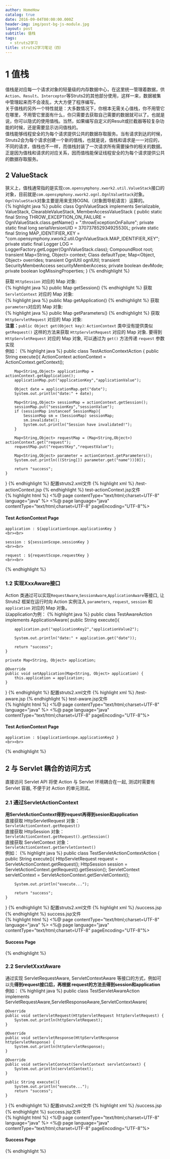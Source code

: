 ```yaml
---
author: HomeHow
catalog: true
date: 2016-09-04T00:00:00.000Z
header-img: img/post-bg-js-module.jpg
layout: post
subtitle: 值栈
tags:
  - struts2学习
title: struts2学习笔记（四）
---
```


# 1 值栈 #
值栈是对应每一个请求对象的轻量级的内存数据中心，在这里统一管理着数据，供`Action`、`Result`、`Interceptor`等Struts2的其他部分使用，这样一来，数据被集中管理起来而不会凌乱，大大方便了程序编写。  
关于值栈的另外一个特性就是：大多数情况下，你根本无需关心值栈，你不用管它在哪里，不用管它里面有什么，你只需要去获取自己需要的数据就可以了。也就是说，你可以隐式的使用值栈。当然，如果编写自定义的Result或拦截器等较复杂功能的时候，还是需要显示访问值栈的。  
值栈能够线程安全的为每个请求提供公共的数据存取服务。当有请求到达的时候，Struts2会为每个请求创建一个新的值栈，也就是说，值栈和请求是一一对应的，不同的请求，值栈也不一样，而值栈封装了一次请求所有需要操作的相关的数据。正是因为值栈和请求的对应关系，因而值栈能保证线程安全的为每个请求提供公共的数据存取服务。  

## 2 ValueStack
狭义上，值栈通常指的是实现`com.opensymphony.xwork2.util.ValueStack`接口的对象，目前就是`com.opensymphony.xwork2.ognl.OgnlValueStack`对象。  
`OgnlValueStack`对象主要是用来支持OGNL（对象图导航语言）运算的。  
{% highlight java %}
public class OgnlValueStack implements Serializable, ValueStack, ClearableValueStack, MemberAccessValueStack {
    public static final String THROW_EXCEPTION_ON_FAILURE = OgnlValueStack.class.getName() + ".throwExceptionOnFailure";
    private static final long serialVersionUID = 370737852934925530L;
    private static final String MAP_IDENTIFIER_KEY = "com.opensymphony.xwork2.util.OgnlValueStack.MAP_IDENTIFIER_KEY";
    private static final Logger LOG = LoggerFactory.getLogger(OgnlValueStack.class);
    CompoundRoot root;
    transient Map<String, Object> context;
    Class defaultType;
    Map<Object, Object> overrides;
    transient OgnlUtil ognlUtil;
    transient SecurityMemberAccess securityMemberAccess;
    private boolean devMode;
    private boolean logMissingProperties;
}
{% endhighlight %}


获取 `HttpSession` 对应的 Map 对象:  
{% highlight java %}
public Map getSession()
{% endhighlight %}
获取 `ServletContext` 对应的 Map 对象:  
{% highlight java %}
public Map getApplication()
{% endhighlight %}
获取`parameters`对应的 Map 对象:  
{% highlight java %}
public Map getParameters()
{% endhighlight %}
获取 `HttpServletRequest` 对应的 Map 对象:  
**注意：**`public Object get(Object key)`: `ActionContext` 类中没有提供类似 `getRequest()` 这样的方法来获取 `HttpServletRequest` 对应的 Map 对象. 要得到 `HttpServletRequest` 对应的 Map 对象, 可以通过为 `get()` 方法传递 `request` 参数实现  
例如：
{% highlight java %}
public class TestActionContextAction {
    public String execute(){
        ActionContext actionContext = ActionContext.getContext();

        Map<String,Object> applicationMap = actionContext.getApplication();
        applicationMap.put("applicationKey","applicationValue");

        Object date = applicationMap.get("date");
        System.out.println("date:" + date);

        Map<String,Object> sessionMap = actionContext.getSession();
        sessionMap.put("sessionKey","sessionValue");
        if (sessionMap instanceof SessionMap){
            SessionMap sm = (SessionMap) sessionMap;
            sm.invalidate();
            System.out.println("Session have invalidated!");
        }

        Map<String,Object> requestMap = (Map<String,Object>) actionContext.get("request");
        requestMap.put("requestKey","requestValue");

        Map<String,Object> parameter = actionContext.getParameters();
        System.out.println(((String[]) parameter.get("name"))[0]);

        return "success";
    }
}
{% endhighlight %}
配置struts2.xml文件
{% highlight xml %}
<action name="TestActionContext" class="com.hhl.struts2.action.TestActionContextAction">
	<result name="success">/test-actionContext.jsp</result>
</action>
{% endhighlight %}
test-actionContext.jsp文件  
{% highlight html %}
<%@ page contentType="text/html;charset=UTF-8" language="java" %>
<%@ page language="java" contentType="text/html;charset=UTF-8" pageEncoding="UTF-8"%>
<html>
<head>
    <meta http-equiv="Content-Type" content="text/html; charset=UTF-8">
    <title>Insert title here</title>
</head>
<body>
    <h4>Test ActionContext Page</h4>

    application : ${applicationScope.applicationKey }
    <br><br>

    session : ${sessionScope.sessionKey }
    <br><br>

    request : ${requestScope.requestKey }
    <br><br>
</body>
</html>
{% endhighlight %}  

### 1.2 实现XxxAware接口
Action 类通过可以实现`RequestAware`,`SessionAware`,`ApplicationAware`等接口, 让 Struts2 框架在运行时向 Action 实例注入 `parameters`, `request`, `session` 和 `application` 对应的 Map 对象。  
以application为例：
{% highlight java %}
public class TestAwareAction implements ApplicationAware{
    public String execute(){

        application.put("applicationKey2","applicationValue2");

        System.out.println("date:" + application.get("date"));

        return "success";
    }

    private Map<String, Object> application;

    @Override
    public void setApplication(Map<String, Object> application) {
        this.application = application;
    }
}
{% endhighlight %}
配置struts2.xml文件
{% highlight xml %}
<action name="TestAware"  class="com.hhl.struts2.action.TestAwareAction">
	<result name="success">/test-aware.jsp</result>
</action>
{% endhighlight %}
test-aware.jsp文件  
{% highlight html %}
<%@ page contentType="text/html;charset=UTF-8" language="java" %>
<%@ page language="java" contentType="text/html;charset=UTF-8" pageEncoding="UTF-8"%>
<html>
<head>
    <meta http-equiv="Content-Type" content="text/html; charset=UTF-8">
    <title>Insert title here</title>
</head>
<body>
    <h4>Test ActionContext Page</h4>

    application : ${applicationScope.applicationKey2 }
    <br><br>
</body>
</html>
{% endhighlight %}  

## 2 与 Servlet 耦合的访问方式
直接访问 Servlet API 将使 Action 与 Servlet 环境耦合在一起,  测试时需要有 Servlet 容器, 不便于对 Action 的单元测试。  

### 2.1 通过ServletActionContext
**用ServletActionContext得到request再得到sesion和application**  
直接获取 HttpServletRequest 对象：  
`ServletActionContext.getRequest()`  
直接获取 HttpSession 对象：  
`ServletActionContext.getRequest().getSession()`  
直接获取 ServletContext 对象：  
`ServletActionContext.getServletContext()`  
例如：
{% highlight java %}
public class TestServletActionContextAction {
    public String execute(){
        HttpServletRequest request = ServletActionContext.getRequest();
        HttpSession session = ServletActionContext.getRequest().getSession();
        ServletContext servletContext = ServletActionContext.getServletContext();

        System.out.println("execute...");

        return "success";
    }
}
{% endhighlight %}
配置struts2.xml文件
{% highlight xml %}
<action name="TestservletActionContextAction" class="com.hhl.struts2.action.TestServletActionContextAction">
    <result>/success.jsp</result>
</action>
{% endhighlight %}
success.jsp文件  
{% highlight html %}
<%@ page contentType="text/html;charset=UTF-8" language="java" %>
<%@ page language="java" contentType="text/html;charset=UTF-8" pageEncoding="UTF-8"%>
<html>
<head>
    <meta http-equiv="Content-Type" content="text/html; charset=UTF-8">
    <title>Insert title here</title>
</head>
<body>
    <h4>Success Page</h4>
</body>
</html>
{% endhighlight %}  

### 2.2 ServletXxxtAware
通过实现 ServletRequestAware, ServletContextAware 等接口的方式，例如可以先**得到request接口后，再根据 request的方法去得到session和application**  
例如：
{% highlight java %}
public class TestServletAwareAction implements ServletRequestAware,ServletResponseAware,ServletContextAware{

    @Override
    public void setServletRequest(HttpServletRequest httpServletRequest) {
        System.out.println(httpServletRequest);
    }

    @Override
    public void setServletResponse(HttpServletResponse httpServletResponse) {
        System.out.println(httpServletResponse);
    }

    @Override
    public void setServletContext(ServletContext servletContext) {
        System.out.println(servletContext);
    }

    public String execute(){
        System.out.println("execute...");
        return "success";
    }
}
{% endhighlight %}
配置struts2.xml文件
{% highlight xml %}
<action name="TestServletAware" class="com.hhl.struts2.action.TestServletAwareAction">
    <result>/success.jsp</result>
</action>
{% endhighlight %}
success.jsp文件  
{% highlight html %}
<%@ page contentType="text/html;charset=UTF-8" language="java" %>
<%@ page language="java" contentType="text/html;charset=UTF-8" pageEncoding="UTF-8"%>
<html>
<head>
    <meta http-equiv="Content-Type" content="text/html; charset=UTF-8">
    <title>Insert title here</title>
</head>
<body>
    <h4>Success Page</h4>
</body>
</html>
{% endhighlight %}  